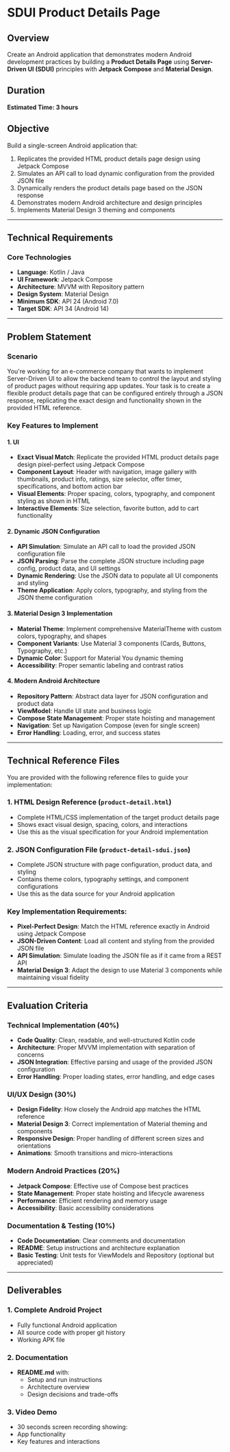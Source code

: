 # SDUI Product Details Page

## Overview
Create an Android application that demonstrates modern Android development practices by building a **Product Details Page** using **Server-Driven UI (SDUI)** principles with **Jetpack Compose** and **Material Design**.

## Duration
**Estimated Time: 3 hours**

## Objective
Build a single-screen Android application that:
1. Replicates the provided HTML product details page design using Jetpack Compose
2. Simulates an API call to load dynamic configuration from the provided JSON file
3. Dynamically renders the product details page based on the JSON response
4. Demonstrates modern Android architecture and design principles
5. Implements Material Design 3 theming and components

---

## Technical Requirements

### Core Technologies
- **Language**: Kotlin / Java 
- **UI Framework**: Jetpack Compose
- **Architecture**: MVVM with Repository pattern
- **Design System**: Material Design 
- **Minimum SDK**: API 24 (Android 7.0)
- **Target SDK**: API 34 (Android 14)


---

## Problem Statement

### Scenario
You're working for an e-commerce company that wants to implement Server-Driven UI to allow the backend team to control the layout and styling of product pages without requiring app updates. 
Your task is to create a flexible product details page that can be configured entirely through a JSON response, replicating the exact design and functionality shown in the provided HTML reference.

### Key Features to Implement

#### 1. UI 
- **Exact Visual Match**: Replicate the provided HTML product details page design pixel-perfect using Jetpack Compose
- **Component Layout**: Header with navigation, image gallery with thumbnails, product info, ratings, size selector, offer timer, specifications, and bottom action bar
- **Visual Elements**: Proper spacing, colors, typography, and component styling as shown in HTML
- **Interactive Elements**: Size selection, favorite button, add to cart functionality

#### 2. Dynamic JSON Configuration
- **API Simulation**: Simulate an API call to load the provided JSON configuration file
- **JSON Parsing**: Parse the complete JSON structure including page config, product data, and UI settings
- **Dynamic Rendering**: Use the JSON data to populate all UI components and styling
- **Theme Application**: Apply colors, typography, and styling from the JSON theme configuration

#### 3. Material Design 3 Implementation
- **Material Theme**: Implement comprehensive MaterialTheme with custom colors, typography, and shapes
- **Component Variants**: Use Material 3 components (Cards, Buttons, Typography, etc.)
- **Dynamic Color**: Support for Material You dynamic theming
- **Accessibility**: Proper semantic labeling and contrast ratios

#### 4. Modern Android Architecture
- **Repository Pattern**: Abstract data layer for JSON configuration and product data
- **ViewModel**: Handle UI state and business logic
- **Compose State Management**: Proper state hoisting and management
- **Navigation**: Set up Navigation Compose (even for single screen)
- **Error Handling**: Loading, error, and success states

---

## Technical Reference Files

You are provided with the following reference files to guide your implementation:

### 1. HTML Design Reference (`product-detail.html`)
- Complete HTML/CSS implementation of the target product details page
- Shows exact visual design, spacing, colors, and interactions
- Use this as the visual specification for your Android implementation

### 2. JSON Configuration File (`product-detail-sdui.json`)
- Complete JSON structure with page configuration, product data, and styling
- Contains theme colors, typography settings, and component configurations
- Use this as the data source for your Android application

### Key Implementation Requirements:
- **Pixel-Perfect Design**: Match the HTML reference exactly in Android using Jetpack Compose
- **JSON-Driven Content**: Load all content and styling from the provided JSON file
- **API Simulation**: Simulate loading the JSON file as if it came from a REST API
- **Material Design 3**: Adapt the design to use Material 3 components while maintaining visual fidelity

---

## Evaluation Criteria

### Technical Implementation (40%)
- **Code Quality**: Clean, readable, and well-structured Kotlin code
- **Architecture**: Proper MVVM implementation with separation of concerns
- **JSON Integration**: Effective parsing and usage of the provided JSON configuration
- **Error Handling**: Proper loading states, error handling, and edge cases

### UI/UX Design (30%)
- **Design Fidelity**: How closely the Android app matches the HTML reference
- **Material Design 3**: Correct implementation of Material theming and components
- **Responsive Design**: Proper handling of different screen sizes and orientations
- **Animations**: Smooth transitions and micro-interactions

### Modern Android Practices (20%)
- **Jetpack Compose**: Effective use of Compose best practices
- **State Management**: Proper state hoisting and lifecycle awareness
- **Performance**: Efficient rendering and memory usage
- **Accessibility**: Basic accessibility considerations

### Documentation & Testing (10%)
- **Code Documentation**: Clear comments and documentation
- **README**: Setup instructions and architecture explanation
- **Basic Testing**: Unit tests for ViewModels and Repository (optional but appreciated)

---

## Deliverables

### 1. Complete Android Project
- Fully functional Android application
- All source code with proper git history
- Working APK file

### 2. Documentation
- **README.md** with:
  - Setup and run instructions
  - Architecture overview
  - Design decisions and trade-offs

### 3. Video Demo
  - 30 seconds screen recording showing:
  - App functionality
  - Key features and interactions


